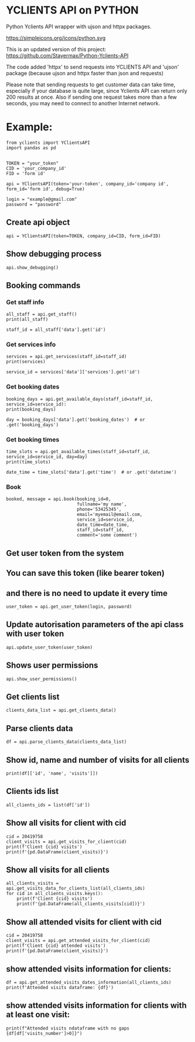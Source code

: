 # YCLIENTS API on PYTHON
Python Yclients API wrapper with ujson and httpx packages.

https://simpleicons.org/icons/python.svg

This is an updated version of this project: https://github.com/Stayermax/Python-Yclients-API

The code added 'httpx' to send requests into YCLIENTS API and 'ujson' package (because ujson and httpx faster than json and requests)

Please note that sending requests to get customer data can take time, especially if your database is quite large, since Yclients API can return only 200 results at once. Also if sending one request takes more than a few seconds, you may need to connect to another Internet network.

# Example:

    from yclients import YClientsAPI
    import pandas as pd


    TOKEN = "your_token"
    СID = 'your_company_id'
    FID = 'form id'

    api = YClientsAPI(token='your-token', company_id='company id', form_id='form id', debug=True)
                        
    login = "example@gmail.com"
    password = "password"

## Create api object
    api = YClientsAPI(token=TOKEN, company_id=СID, form_id=FID)

## Show debugging process
    api.show_debugging()

## Booking commands
### Get staff info
    all_staff = api.get_staff()
    print(all_staff)

    staff_id = all_staff['data'].get('id')

### Get services info
    services = api.get_services(staff_id=staff_id)
    print(services)

    service_id = services['data']['services'].get('id')

### Get booking dates
    booking_days = api.get_available_days(staff_id=staff_id, service_id=service_id):
    print(booking_days)

    day = booking_days['data'].get('booking_dates')  # or .get('booking_days')

### Get booking times
    time_slots = api.get_available_times(staff_id=staff_id, service_id=service_id, day=day)
    print(time_slots)

    date_time = time_slots['data'].get('time')  # or .get('datetime')

### Book
    booked, message = api.book(booking_id=0, 
                               fullname='my name', 
                               phone='53425345', 
                               email='myemail@email.com, 
                               service_id=service_id, 
                               date_time=date_time, 
                               staff_id=staff_id, 
                               comment='some comment')

## Get user token from the system
## You can save this token (like bearer token)
##   and there is no need to update it every time
    user_token = api.get_user_token(login, password)

## Update autorisation parameters of the api class with user token
    api.update_user_token(user_token)

## Shows user permissions
    api.show_user_permissions()

## Get clients list
    clients_data_list = api.get_clients_data()

## Parse clients data
    df = api.parse_clients_data(clients_data_list)
## Show id, name and number of visits for all clients
    print(df[['id', 'name', 'visits']])

## Clients ids list
    all_clients_ids = list(df['id'])

## Show all visits for client with cid
    cid = 20419758
    client_visits = api.get_visits_for_client(cid)
    print(f'Client {cid} visits')
    print(f'{pd.DataFrame(client_visits)}')

## Show all visits for all clients
    all_clients_visits = api.get_visits_data_for_clients_list(all_clients_ids)
    for cid in all_clients_visits.keys():
        print(f'Client {cid} visits')
        print(f'{pd.DataFrame(all_clients_visits[cid])}')

## Show all attended visits for client with cid
    cid = 20419758
    client_visits = api.get_attended_visits_for_client(cid)
    print(f'Client {cid} attended visits')
    print(f'{pd.DataFrame(client_visits)}')

## show attended visits information for clients:
    df = api.get_attended_visits_dates_information(all_clients_ids)
    print(f'Attended visits dataframe: {df}')

## show attended visits information for clients with at least one visit:
    print(f"Attended visits ndataframe with no gaps {df[df['visits_number']>0]}")
